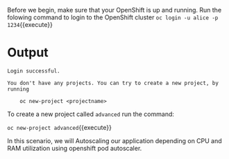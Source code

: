 Before we begin, make sure that your OpenShift is up and running. Run the folowing command to login to the OpenShift cluster
`oc login -u alice -p 1234`{{execute}}



# Output

```
Login successful.

You don't have any projects. You can try to create a new project, by running

    oc new-project <projectname>
```

To create a new project called ``advanced`` run the command:

`oc new-project advanced`{{execute}}

In this scenario, we will Autoscaling our application depending on CPU and RAM utilization using openshift pod autoscaler.
